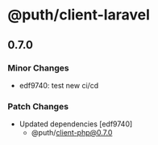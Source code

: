 # @puth/client-laravel

## 0.7.0

### Minor Changes

- edf9740: test new ci/cd

### Patch Changes

- Updated dependencies [edf9740]
  - @puth/client-php@0.7.0
